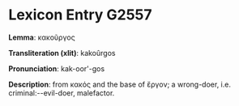 # Lexicon Entry G2557

**Lemma**: κακοῦργος

**Transliteration (xlit)**: kakoûrgos

**Pronunciation**: kak-oor'-gos

**Description**:
from κακός and the base of ἔργον; a wrong-doer, i.e. criminal:--evil-doer, malefactor.
